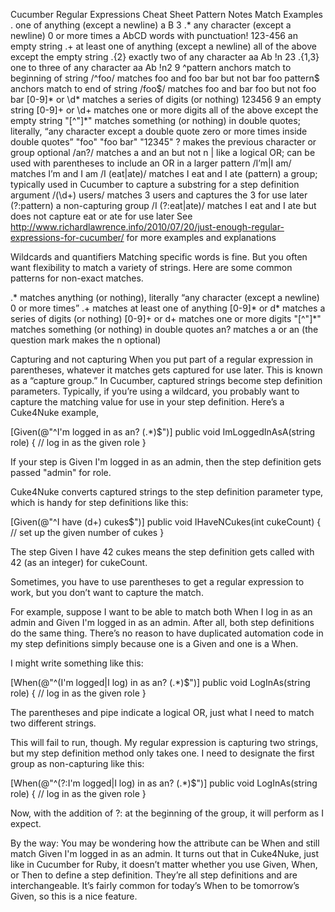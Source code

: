 Cucumber Regular Expressions Cheat Sheet
Pattern
Notes
Match Examples
.
one of anything (except a newline)
a B 3
.*
any character (except a newline) 0 or more times
a
AbCD
words with punctuation! 123-456
an empty string
.+
at least one of anything (except a newline)
all of the above except the empty string
.{2}
exactly two of any character
aa Ab !n 23
.{1,3}
one to three of any character
aa Ab !n2 9
^pattern
anchors match to beginning of string
/^foo/ matches foo and foo bar but not bar foo
pattern$
anchors match to end of string
/foo$/ matches foo and bar foo but not foo bar
[0-9]* or \d*
matches a series of digits (or nothing)
123456
9
an empty string
[0-9]+ or \d+
matches one or more digits
all of the above except the empty string
"[^\"]*"
matches something (or nothing) in double quotes; literally, “any character except a double quote zero or more times inside double quotes”
"foo"
"foo bar"
"12345"
?
makes the previous character or group optional
/an?/ matches a and an but not n
|
like a logical OR; can be used with parentheses to include an OR in a larger pattern
/I’m|I am/ matches I’m and I am
/I (eat|ate)/ matches I eat and I ate
(pattern)
a group; typically used in Cucumber to capture a substring for a step definition argument
/(\d+) users/ matches 3 users and captures the 3 for use later
(?:pattern)
a non-capturing group
/I (?:eat|ate)/ matches I eat and I ate but does not capture eat or ate for use later
See http://www.richardlawrence.info/2010/07/20/just-enough-regular-expressions-for-cucumber/ for more examples and explanations


Wildcards and quantifiers
Matching specific words is fine. But you often want flexibility to match a variety of strings. Here are some common patterns for non-exact matches.

.*	matches anything (or nothing), literally “any character (except a newline) 0 or more times”
.+	matches at least one of anything
[0-9]* or d*	matches a series of digits (or nothing)
[0-9]+ or d+	matches one or more digits
"[^"]*"	matches something (or nothing) in double quotes
an?	matches a or an (the question mark makes the n optional)

Capturing and not capturing
When you put part of a regular expression in parentheses, whatever it matches gets captured for use later. This is known as a “capture group.” In Cucumber, captured strings become step definition parameters. Typically, if you’re using a wildcard, you probably want to capture the matching value for use in your step definition. Here’s a Cuke4Nuke example,


[Given(@"^I'm logged in as an? (.*)$")]
public void ImLoggedInAsA(string role)
{
// log in as the given role
}

If your step is Given I'm logged in as an admin, then the step definition gets passed "admin" for role.

Cuke4Nuke converts captured strings to the step definition parameter type, which is handy for step definitions like this:


[Given(@"^I have (d+) cukes$")]
public void IHaveNCukes(int cukeCount)
{
// set up the given number of cukes
}

The step Given I have 42 cukes means the step definition gets called with 42 (as an integer) for cukeCount.

Sometimes, you have to use parentheses to get a regular expression to work, but you don’t want to capture the match.

For example, suppose I want to be able to match both When I log in as an admin and Given I'm logged in as an admin. After all, both step definitions do the same thing. There’s no reason to have duplicated automation code in my step definitions simply because one is a Given and one is a When.

I might write something like this:


[When(@"^(I'm logged|I log) in as an? (.*)$")]
public void LogInAs(string role)
{
// log in as the given role
}

The parentheses and pipe indicate a logical OR, just what I need to match two different strings.

This will fail to run, though. My regular expression is capturing two strings, but my step definition method only takes one. I need to designate the first group as non-capturing like this:


[When(@"^(?:I'm logged|I log) in as an? (.*)$")]
public void LogInAs(string role)
{
// log in as the given role
}

Now, with the addition of ?: at the beginning of the group, it will perform as I expect.

By the way: You may be wondering how the attribute can be When and still match Given I'm logged in as an admin. It turns out that in Cuke4Nuke, just like in Cucumber for Ruby, it doesn’t matter whether you use Given, When, or Then to define a step definition. They’re all step definitions and are interchangeable. It’s fairly common for today’s When to be tomorrow’s Given, so this is a nice feature.

